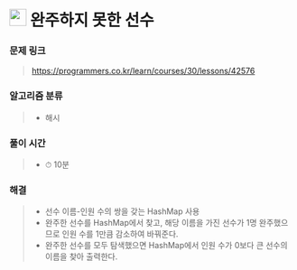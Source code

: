 # <img src="https://programmers.co.kr/assets/bi-symbol-light-49a242793b7a8b540cfc3489b918e3bb2a6724f1641572c14c575265d7aeea38.png" width=30> 완주하지 못한 선수

### 문제 링크
> https://programmers.co.kr/learn/courses/30/lessons/42576

### 알고리즘 분류
>- 해시

### 풀이 시간
>- ⏱ 10분

### 해결
>- 선수 이름-인원 수의 쌍을 갖는 HashMap 사용
>- 완주한 선수를 HashMap에서 찾고, 해당 이름을 가진 선수가 1명 완주했으므로 인원 수를 1만큼 감소하여 바꿔준다.
>- 완주한 선수를 모두 탐색했으면 HashMap에서 인원 수가 0보다 큰 선수의 이름을 찾아 출력한다.
